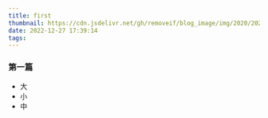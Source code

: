 ```yaml
---
title: first
thumbnail: https://cdn.jsdelivr.net/gh/removeif/blog_image/img/2020/20201030172650.png
date: 2022-12-27 17:39:14
tags:
---
```



### 第一篇

 - 大
 - 小
 - 中